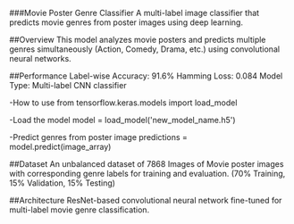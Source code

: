 ###Movie Poster Genre Classifier
A multi-label image classifier that predicts movie genres from poster images using deep learning.

##Overview
This model analyzes movie posters and predicts multiple genres simultaneously (Action, Comedy, Drama, etc.) using convolutional neural networks.

##Performance
Label-wise Accuracy: 91.6%
Hamming Loss: 0.084
Model Type: Multi-label CNN classifier

-How to use
from tensorflow.keras.models import load_model

-Load the model
model = load_model('new_model_name.h5')

-Predict genres from poster image
predictions = model.predict(image_array)

##Dataset
An unbalanced dataset of 7868 Images of Movie poster images with corresponding genre labels for training and evaluation.
(70% Training, 15% Validation, 15% Testing)

##Architecture
ResNet-based convolutional neural network fine-tuned for multi-label movie genre classification.
